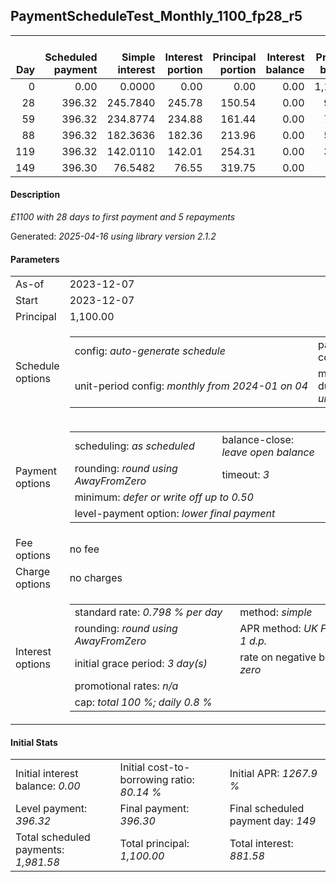 <h2>PaymentScheduleTest_Monthly_1100_fp28_r5</h2>
<table>
    <thead style="vertical-align: bottom;">
        <th style="text-align: right;">Day</th>
        <th style="text-align: right;">Scheduled payment</th>
        <th style="text-align: right;">Simple interest</th>
        <th style="text-align: right;">Interest portion</th>
        <th style="text-align: right;">Principal portion</th>
        <th style="text-align: right;">Interest balance</th>
        <th style="text-align: right;">Principal balance</th>
        <th style="text-align: right;">Total simple interest</th>
        <th style="text-align: right;">Total interest</th>
        <th style="text-align: right;">Total principal</th>
    </thead>
    <tr style="text-align: right;">
        <td class="ci00">0</td>
        <td class="ci01" style="white-space: nowrap;">0.00</td>
        <td class="ci02">0.0000</td>
        <td class="ci03">0.00</td>
        <td class="ci04">0.00</td>
        <td class="ci05">0.00</td>
        <td class="ci06">1,100.00</td>
        <td class="ci07">0.0000</td>
        <td class="ci08">0.00</td>
        <td class="ci09">0.00</td>
    </tr>
    <tr style="text-align: right;">
        <td class="ci00">28</td>
        <td class="ci01" style="white-space: nowrap;">396.32</td>
        <td class="ci02">245.7840</td>
        <td class="ci03">245.78</td>
        <td class="ci04">150.54</td>
        <td class="ci05">0.00</td>
        <td class="ci06">949.46</td>
        <td class="ci07">245.7840</td>
        <td class="ci08">245.78</td>
        <td class="ci09">150.54</td>
    </tr>
    <tr style="text-align: right;">
        <td class="ci00">59</td>
        <td class="ci01" style="white-space: nowrap;">396.32</td>
        <td class="ci02">234.8774</td>
        <td class="ci03">234.88</td>
        <td class="ci04">161.44</td>
        <td class="ci05">0.00</td>
        <td class="ci06">788.02</td>
        <td class="ci07">480.6614</td>
        <td class="ci08">480.66</td>
        <td class="ci09">311.98</td>
    </tr>
    <tr style="text-align: right;">
        <td class="ci00">88</td>
        <td class="ci01" style="white-space: nowrap;">396.32</td>
        <td class="ci02">182.3636</td>
        <td class="ci03">182.36</td>
        <td class="ci04">213.96</td>
        <td class="ci05">0.00</td>
        <td class="ci06">574.06</td>
        <td class="ci07">663.0250</td>
        <td class="ci08">663.02</td>
        <td class="ci09">525.94</td>
    </tr>
    <tr style="text-align: right;">
        <td class="ci00">119</td>
        <td class="ci01" style="white-space: nowrap;">396.32</td>
        <td class="ci02">142.0110</td>
        <td class="ci03">142.01</td>
        <td class="ci04">254.31</td>
        <td class="ci05">0.00</td>
        <td class="ci06">319.75</td>
        <td class="ci07">805.0360</td>
        <td class="ci08">805.03</td>
        <td class="ci09">780.25</td>
    </tr>
    <tr style="text-align: right;">
        <td class="ci00">149</td>
        <td class="ci01" style="white-space: nowrap;">396.30</td>
        <td class="ci02">76.5482</td>
        <td class="ci03">76.55</td>
        <td class="ci04">319.75</td>
        <td class="ci05">0.00</td>
        <td class="ci06">0.00</td>
        <td class="ci07">881.5841</td>
        <td class="ci08">881.58</td>
        <td class="ci09">1,100.00</td>
    </tr>
</table>
<h4>Description</h4>
<p><i>£1100 with 28 days to first payment and 5 repayments</i></p>
<p>Generated: <i>2025-04-16 using library version 2.1.2</i></p>
<h4>Parameters</h4>
<table>
    <tr>
        <td>As-of</td>
        <td>2023-12-07</td>
    </tr>
    <tr>
        <td>Start</td>
        <td>2023-12-07</td>
    </tr>
    <tr>
        <td>Principal</td>
        <td>1,100.00</td>
    </tr>
    <tr>
        <td>Schedule options</td>
        <td>
            <table>
                <tr>
                    <td>config: <i>auto-generate schedule</i></td>
                    <td>payment count: <i>5</i></td>
                </tr>
                <tr>
                    <td style="white-space: nowrap;">unit-period config: <i>monthly from 2024-01 on 04</i></td>
                    <td>max duration: <i>unlimited</i></td>
                </tr>
            </table>
        </td>
    </tr>
    <tr>
        <td>Payment options</td>
        <td>
            <table>
                <tr>
                    <td>scheduling: <i>as scheduled</i></td>
                    <td>balance-close: <i>leave&nbsp;open&nbsp;balance</i></td>
                </tr>
                <tr>
                    <td>rounding: <i>round using AwayFromZero</i></td>
                    <td>timeout: <i>3</i></td>
                </tr>
                <tr>
                    <td colspan='2'>minimum: <i>defer&nbsp;or&nbsp;write&nbsp;off&nbsp;up&nbsp;to&nbsp;0.50</i></td>
                </tr>
                <tr>
                    <td colspan='2'>level-payment option: <i>lower&nbsp;final&nbsp;payment</i></td>
                </tr>
            </table>
        </td>
    </tr>
    <tr>
        <td>Fee options</td>
        <td>no fee
        </td>
    </tr>
    <tr>
        <td>Charge options</td>
        <td>no charges
        </td>
    </tr>
    <tr>
        <td>Interest options</td>
        <td>
            <table>
                <tr>
                    <td>standard rate: <i>0.798 % per day</i></td>
                    <td>method: <i>simple</i></td>
                </tr>
                <tr>
                    <td>rounding: <i>round using AwayFromZero</i></td>
                    <td>APR method: <i>UK FCA to 1 d.p.</i></td>
                </tr>
                <tr>
                    <td>initial grace period: <i>3 day(s)</i></td>
                    <td>rate on negative balance: <i>zero</i></td>
                </tr>
                <tr>
                    <td colspan="2">promotional rates: <i><i>n/a</i></i></td>
                </tr>
                <tr>
                    <td colspan="2">cap: <i>total 100 %; daily 0.8 %</td>
                </tr>
            </table>
        </td>
    </tr>
</table>
<h4>Initial Stats</h4>
<table>
    <tr>
        <td>Initial interest balance: <i>0.00</i></td>
        <td>Initial cost-to-borrowing ratio: <i>80.14 %</i></td>
        <td>Initial APR: <i>1267.9 %</i></td>
    </tr>
    <tr>
        <td>Level payment: <i>396.32</i></td>
        <td>Final payment: <i>396.30</i></td>
        <td>Final scheduled payment day: <i>149</i></td>
    </tr>
    <tr>
        <td>Total scheduled payments: <i>1,981.58</i></td>
        <td>Total principal: <i>1,100.00</i></td>
        <td>Total interest: <i>881.58</i></td>
    </tr>
</table>
